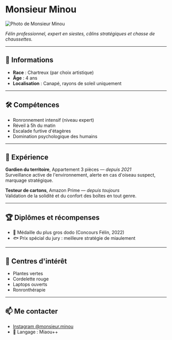 # Monsieur Minou

![Photo de Monsieur Minou](minou.jpg)

*Félin professionnel, expert en siestes, câlins stratégiques et chasse de chaussettes.*

---

## 📍 Informations

- **Race** : Chartreux (par choix artistique)
- **Âge** : 4 ans
- **Localisation** : Canapé, rayons de soleil uniquement

---

## 🛠 Compétences

- Ronronnement intensif (niveau expert)
- Réveil à 5h du matin
- Escalade furtive d'étagères
- Domination psychologique des humains

---

## 💼 Expérience

**Gardien du territoire**, Appartement 3 pièces — *depuis 2021*  
Surveillance active de l'environnement, alerte en cas d'oiseau suspect, marquage stratégique.

**Testeur de cartons**, Amazon Prime — *depuis toujours*  
Validation de la solidité et du confort des boîtes en tout genre.

---

## 🏆 Diplômes et récompenses

- 🥇 Médaille du plus gros dodo (Concours Félin, 2022)
- 🐟 Prix spécial du jury : meilleure stratégie de miaulement

---

## 🎨 Centres d'intérêt

- Plantes vertes
- Cordelette rouge
- Laptops ouverts
- Ronronthérapie

---

## 📫 Me contacter

- [Instagram @monsieur.minou](https://instagram.com/monsieur.minou)
- 🐾 Langage : Miaou++
